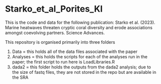 # Starko_et_al_Porites_KI

This is the code and data for the following publication:
Starko et al. (2023). Marine heatwaves threaten cryptic coral diversity and erode associations amongst coevolving partners. Science Advances.

This repository is organised primarily into three folders
1. Data = this holds all of the data files associated with the paper
2. Analyses = this holds the scripts for each of the analyses run in the paper; the first script to run here is LoadLibraries.R 
3. dada2 = this folder holds the outputs from the dada2 analysis; due to the size of fastq files, they are not stored in the repo but are available in the SRA

